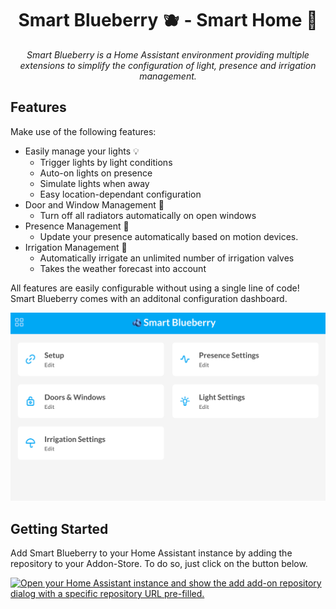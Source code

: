 # <center>Smart Blueberry 🫐 - Smart Home 🏡</center>

_<center>Smart Blueberry is a Home Assistant environment providing multiple extensions to simplify the configuration of light, presence and irrigation management.</center>_

## Features

Make use of the following features:

- Easily manage your lights 💡
  - Trigger lights by light conditions
  - Auto-on lights on presence
  - Simulate lights when away
  - Easy location-dependant configuration
- Door and Window Management 🚪
  - Turn off all radiators automatically on open windows
- Presence Management 👋
  - Update your presence automatically based on motion devices.
- Irrigation Management 🏡
  - Automatically irrigate an unlimited number of irrigation valves
  - Takes the weather forecast into account

All features are easily configurable without using a single line of code! Smart Blueberry comes with an additonal configuration dashboard.

![Dashboard](https://github.com/janwo/smartblueberry/blob/main/.github/assets/dashboard.png)

## Getting Started

Add Smart Blueberry to your Home Assistant instance by adding the repository to your Addon-Store. To do so, just click on the button below.

[![Open your Home Assistant instance and show the add add-on repository dialog with a specific repository URL pre-filled.](https://my.home-assistant.io/badges/supervisor_add_addon_repository.svg)](https://my.home-assistant.io/redirect/supervisor_add_addon_repository/?repository_url=https%3A%2F%2Fgithub.com%2Fjanwo%2Fsmartblueberry)
